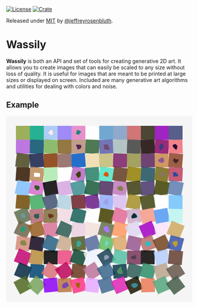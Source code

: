 [![License](https://img.shields.io/badge/License-MIT-blue)](#license)
[![Crate](https://img.shields.io/crates/v/wassily.svg)](https://crates.io/crates/wassily)

Released under [MIT](/LICENSE) by [@jeffreyrosenbluth](https://github.com/jeffreyrosenbluth).

# Wassily

**Wassily** is both an API and set of tools for creating generative 2D art. It allows you to create
images that can easily be scaled to any size without loss of quality. It is useful for images that
are meant to be printed at large sizes or displayed on screen. Included are many generative art
algorithms and utilities for dealing with colors and noise.

## Example

<img src="https://raw.githubusercontent.com/jeffreyrosenbluth/wassily/main/assets/schotter.png" alt="Schotter image" width="500" />
